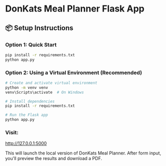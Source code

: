 
# DonKats Meal Planner Flask App

## 📦 Setup Instructions

### Option 1: Quick Start
```bash
pip install -r requirements.txt
python app.py
```

### Option 2: Using a Virtual Environment (Recommended)
```bash
# Create and activate virtual environment
python -m venv venv
venv\Scripts\activate  # On Windows

# Install dependencies
pip install -r requirements.txt

# Run the Flask app
python app.py
```

### Visit:
http://127.0.0.1:5000

This will launch the local version of DonKats Meal Planner. After form input, you'll preview the results and download a PDF.
